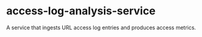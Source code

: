 # access-log-analysis-service

A service that ingests URL access log entries and produces access metrics.
